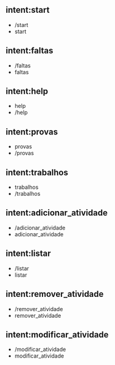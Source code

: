 ## intent:start
- /start
- start

## intent:faltas
- /faltas
- faltas

## intent:help
- help
- /help

## intent:provas
- provas
- /provas

## intent:trabalhos
- trabalhos
- /trabalhos

## intent:adicionar_atividade
- /adicionar_atividade
- adicionar_atividade

## intent:listar
- /listar
- listar

## intent:remover_atividade
- /remover_atividade
- remover_atividade

## intent:modificar_atividade
- /modificar_atividade
- modificar_atividade
